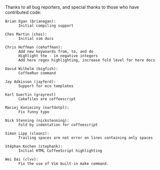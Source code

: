 Thanks to all bug reporters, and special thanks to those who have contributed
code:

    Brian Egan (brianegan):
          Initial compiling support

    Ches Martin (ches):
          Initial vim docs

    Chris Hoffman (cehoffman):
          Add new keywoards from, to, and do
          Highlight the - in negative integers
          Add here regex highlighting, increase fold level for here docs

    David Wilhelm (bigfish):
          CoffeeRun command

    Jay Adkisson (jayferd):
          Support for eco templates

    Karl Guertin (grayrest)
          Cakefiles are coffeescript

    Maciej Konieczny (narfdotpl):
          Fix funny typo

    Nick Stenning (nickstenning):
          Fold by indentation for coffeescript

    Simon Lipp (sloonz):
          Trailing spaces are not error on lines containing only spaces

    Stéphan Kochen (stephank):
          Initial HTML CoffeeScript highlighting

    Wei Dai (clvv):
          Fix the use of Vim built-in make command.
